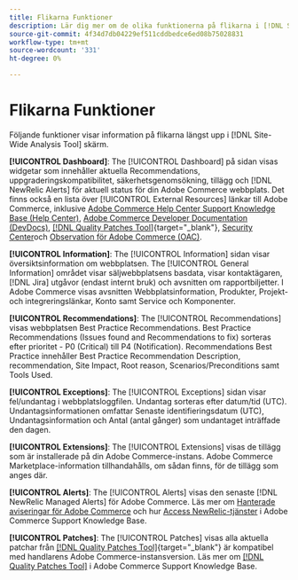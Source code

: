 ```yaml
---
title: Flikarna Funktioner
description: Lär dig mer om de olika funktionerna på flikarna i [!DNL Site-Wide Analysis Tool]
source-git-commit: 4f34d7db04229ef511cddbedce6ed08b75028831
workflow-type: tm+mt
source-wordcount: '331'
ht-degree: 0%

---
```


# Flikarna Funktioner

Följande funktioner visar information på flikarna längst upp i [!DNL Site-Wide Analysis Tool] skärm.

**[!UICONTROL Dashboard]**: The [!UICONTROL Dashboard] på sidan visas widgetar som innehåller aktuella Recommendations, uppgraderingskompatibilitet, säkerhetsgenomsökning, tillägg och [!DNL NewRelic Alerts] för aktuell status för din Adobe Commerce webbplats. Det finns också en lista över [!UICONTROL External Resources] länkar till Adobe Commerce, inklusive [Adobe Commerce Help Center Support Knowledge Base (Help Center)](https://support.magento.com/), [Adobe Commerce Developer Documentation (DevDocs)](https://devdocs.magento.com/), [[!DNL Quality Patches Tool]](https://experienceleague.adobe.com/tools/commerce-quality-patches/index.html){target=&quot;_blank&quot;}, [Security Center](https://magento.com/security)och [Observation för Adobe Commerce (OAC)](https://support.magento.com/hc/en-us/articles/4402379845901-Use-Observation-for-Adobe-Commerce).

**[!UICONTROL Information]**: The [!UICONTROL Information] sidan visar översiktsinformation om webbplatsen.
The [!UICONTROL General Information] området visar säljwebbplatsens basdata, visar kontaktägaren, [!DNL Jira] utgåvor (endast internt bruk) och avsnitten om rapportbiljetter.
I Adobe Commerce visas avsnitten Webbplatsinformation, Produkter, Projekt- och integreringslänkar, Konto samt Service och Komponenter.

**[!UICONTROL Recommendations]**: The [!UICONTROL Recommendations] visas webbplatsen Best Practice Recommendations. Best Practice Recommendations (Issues found and Recommendations to fix) sorteras efter prioritet - P0 (Critical) till P4 (Notification).
Recommendations Best Practice innehåller Best Practice Recommendation Description, recommendation, Site Impact, Root reason, Scenarios/Preconditions samt Tools Used.

**[!UICONTROL Exceptions]**: The [!UICONTROL Exceptions] sidan visar fel/undantag i webbplatsloggfilen. Undantag sorteras efter datum/tid (UTC).
Undantagsinformationen omfattar Senaste identifieringsdatum (UTC), Undantagsinformation och Antal (antal gånger) som undantaget inträffade den dagen.

**[!UICONTROL Extensions]**: The [!UICONTROL Extensions] visas de tillägg som är installerade på din Adobe Commerce-instans. Adobe Commerce Marketplace-information tillhandahålls, om sådan finns, för de tillägg som anges där.

**[!UICONTROL Alerts]**: The [!UICONTROL Alerts] visas den senaste [!DNL NewRelic Managed Alerts] för Adobe Commerce. Läs mer om [Hanterade aviseringar för Adobe Commerce](https://support.magento.com/hc/en-us/articles/360045806832) och hur [Access NewRelic-tjänster](https://support.magento.com/hc/en-us/articles/360039127712) i Adobe Commerce Support Knowledge Base.

**[!UICONTROL Patches]**: The [!UICONTROL Patches] visas alla aktuella patchar från [[!DNL Quality Patches Tool]](https://experienceleague.adobe.com/tools/commerce-quality-patches/index.html){target=&quot;_blank&quot;} är kompatibel med handlarens Adobe Commerce-instansversion. Läs mer om [[!DNL Quality Patches Tool]](https://support.magento.com/hc/en-us/articles/360047139492) i Adobe Commerce Support Knowledge Base.
